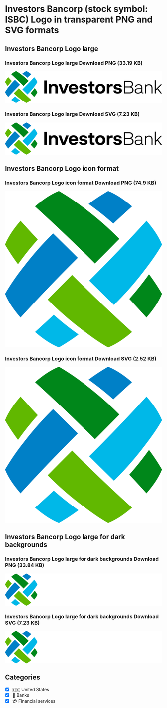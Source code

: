 # Investors Bancorp (stock symbol: ISBC) Logo in transparent PNG and SVG formats

## Investors Bancorp Logo large

### Investors Bancorp Logo large Download PNG (33.19 KB)

![Investors Bancorp Logo large Download PNG (33.19 KB)](/img/orig/ISBC_BIG-b75090f7.png)

### Investors Bancorp Logo large Download SVG (7.23 KB)

![Investors Bancorp Logo large Download SVG (7.23 KB)](/img/orig/ISBC_BIG-6bf46abf.svg)

## Investors Bancorp Logo icon format

### Investors Bancorp Logo icon format Download PNG (74.9 KB)

![Investors Bancorp Logo icon format Download PNG (74.9 KB)](/img/orig/ISBC-3fa8dd22.png)

### Investors Bancorp Logo icon format Download SVG (2.52 KB)

![Investors Bancorp Logo icon format Download SVG (2.52 KB)](/img/orig/ISBC-4f2ac6dc.svg)

## Investors Bancorp Logo large for dark backgrounds

### Investors Bancorp Logo large for dark backgrounds Download PNG (33.84 KB)

![Investors Bancorp Logo large for dark backgrounds Download PNG (33.84 KB)](/img/orig/ISBC_BIG.D-f01f15e7.png)

### Investors Bancorp Logo large for dark backgrounds Download SVG (7.23 KB)

![Investors Bancorp Logo large for dark backgrounds Download SVG (7.23 KB)](/img/orig/ISBC_BIG.D-64c7c097.svg)



## Categories
- [x] 🇺🇸 United States
- [x] 🏦 Banks
- [x] 💳 Financial services
